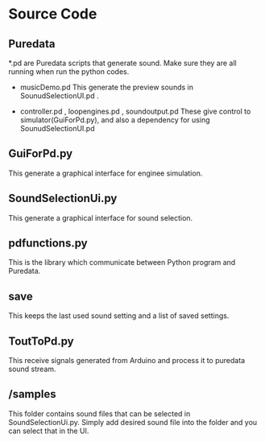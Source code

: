 # Source Code
## Puredata
*.pd are Puredata scripts that generate sound. Make sure they are all running when run the python codes.

* musicDemo.pd
  This generate the preview sounds in SounudSelectionUI.pd .
  
* controller.pd , loopengines.pd , soundoutput.pd
  These give control to simulator(GuiForPd.py), and also a dependency for using SounudSelectionUI.pd
  
## GuiForPd.py
   This generate a graphical interface for enginee simulation.
   
## SoundSelectionUi.py
   This generate a graphical interface for sound selection.
   
## pdfunctions.py
   This is the library which communicate between Python program and Puredata.
   
## save
   This keeps the last used sound setting and a list of saved settings.
   
## ToutToPd.py
   This receive signals generated from Arduino and process it to puredata sound stream.
   
## /samples
   This folder contains sound files that can be selected in SoundSelectionUi.py. Simply add desired sound file into the folder and you can select that in the UI.
